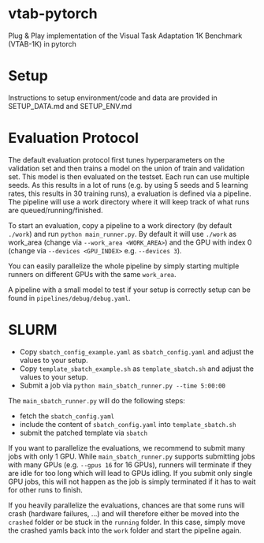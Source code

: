 # vtab-pytorch

Plug &amp; Play implementation of the Visual Task Adaptation 1K Benchmark (VTAB-1K) in pytorch

# Setup

Instructions to setup environment/code and data are provided in SETUP_DATA.md and SETUP_ENV.md

# Evaluation Protocol

The default evaluation protocol first tunes hyperparameters on the validation set and then trains a model on the union
of train and validation set. This model is then evaluated on the testset. Each run can use multiple seeds.
As this results in a lot of runs (e.g. by using 5 seeds and 5 learning rates, this results in 30 training runs),
a evaluation is defined via a pipeline. The pipeline will use a work directory where it will keep track of what
runs are queued/running/finished. 

To start an evaluation, copy a pipeline to a work directory (by default `./work`) and run 
`python main_runner.py`. By default it will use `./work` as work_area (change via `--work_area <WORK_AREA>`) and
the GPU with index 0 (change via `--devices <GPU_INDEX>` e.g. `--devices 3`).

You can easily parallelize the whole pipeline by simply starting multiple runners on different GPUs with the same 
`work_area`.

A pipeline with a small model to test if your setup is correctly setup can be found in `pipelines/debug/debug.yaml`.

# SLURM
- Copy `sbatch_config_example.yaml` as `sbatch_config.yaml` and adjust the values to your setup.
- Copy `template_sbatch_example.sh` as `template_sbatch.sh` and adjust the values to your setup.
- Submit a job via `python main_sbatch_runner.py --time 5:00:00`

The `main_sbatch_runner.py` will do the following steps:
- fetch the `sbatch_config.yaml` 
- include the content of `sbatch_config.yaml` into `template_sbatch.sh`
- submit the patched template via `sbatch`

If you want to parallelize the evaluations, we recommend to submit many jobs with only 1 GPU. 
While `main_sbatch_runner.py` supports submitting jobs with many GPUs (e.g. `--gpus 16` for 16 GPUs), runners will
terminate if they are idle for too long which will lead to GPUs idling. If you submit only single GPU jobs, this will
not happen as the job is simply terminated if it has to wait for other runs to finish.


If you heavily parallelize the evaluations, chances are that some runs will crash (hardware failures, ...) and 
will therefore either be moved into the `crashed` folder or be stuck in the `running` folder.
In this case, simply move the crashed yamls back into the `work` folder and start the pipeline again.